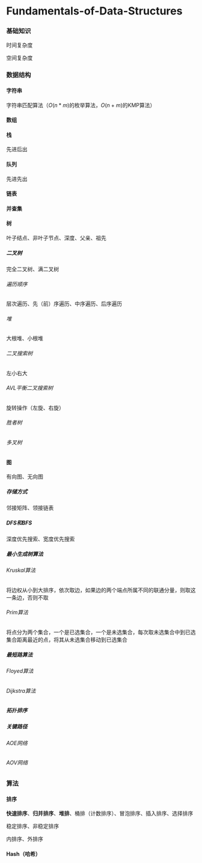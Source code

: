 # Fundamentals-of-Data-Structures
### 基础知识

时间复杂度

空间复杂度

### 数据结构

#### 字符串

字符串匹配算法（$O(n * m)$的枚举算法，$O(n + m)$的KMP算法）

#### 数组

#### 栈

先进后出

#### 队列

先进先出

#### 链表

#### 并查集

#### 树

叶子结点、非叶子节点、深度、父亲、祖先

##### 二叉树

完全二叉树、满二叉树

###### 遍历顺序

层次遍历、先（前）序遍历、中序遍历、后序遍历

###### 堆

大根堆、小根堆

###### 二叉搜索树

左小右大

###### AVL平衡二叉搜索树

旋转操作（左旋、右旋）

###### 胜者树

###### 多叉树

#### 图

有向图、无向图

##### 存储方式

邻接矩阵、领接链表

##### DFS和BFS

深度优先搜索、宽度优先搜索

##### 最小生成树算法

###### Kruskal算法

将边权从小到大排序，依次取边，如果边的两个端点所属不同的联通分量，则取这一条边，否则不取

###### Prim算法

将点分为两个集合，一个是已选集合，一个是未选集合，每次取未选集合中到已选集合距离最近的点，将其从未选集合移动到已选集合

##### 最短路算法

###### Floyed算法

###### Dijkstra算法

##### 拓扑排序

##### 关键路径

###### AOE网络

###### AOV网络

### 算法

#### 排序

**快速排序**、**归并排序**、**堆排**、桶排（计数排序）、冒泡排序、插入排序、选择排序

稳定排序、非稳定排序

内排序、外排序

#### Hash（哈希）

